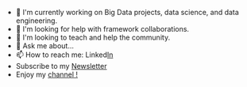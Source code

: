 * 🎯 I'm currently working on Big Data projects, data science, and data engineering.
* 👀 I'm looking for help with framework collaborations.
* 🌱 I'm looking to teach and help the community.
* 💫 Ask me about...
* 📫 How to reach me: Linked[In](https://www.linkedin.com/in/elvis-monteiro/)
* Subscribe to my [Newsletter](https://medium.com/@elvis.oliv/about)
* Enjoy my [channel !](https://www.youtube.com/channel/UCJrB_3ClOuuNKD_tW7GLT9g)














<!--- 📊 Tableau Portfolio: https://public.tableau.com/app/profile/elvismonteiro--->  
<!---- 📫 How to reach me:
<!---Acesso direto para social links--->
<!---<a href="https://www.linkedin.com/in/elvis-monteiro/" target="_blank">
<!---<img align="center" src="https://img.shields.io/badge/-ElvisM.-05122A?style=flat&logo=linkedin" alt="linkedin"/>--->
<!---<!---<a href="https://www.instagram.com/elvisdelmore/" target="_blank">
<!---<img align="center" src="https://img.shields.io/badge/-ElvisM.-05122A?style=flat&logo=instagram" alt="instagram"/> --->
<!---<a href="https://www.youtube.com/channel/UCQENKLCa8qvzsD-IKvhpyZA" target="_blank">
<img align="center" src="https://img.shields.io/badge/-ElvisM.-05122A?style=flat&logo=youtube" alt="youtube"/>
<!---<!https://tabsoft.co/3RS1aNh/>--->
<!------ 👋 Hi, I’m Elvis Monteiro 
<!---📫 How to reach me on 💞️ I’m looking to collaborate on ▶️ 
ElvisRock/ElvisRock is a ✨ special ✨ repository because its `README.md` (this file) appears on your GitHub profile.
You can click the Preview link to take a look at your changes.
--->
